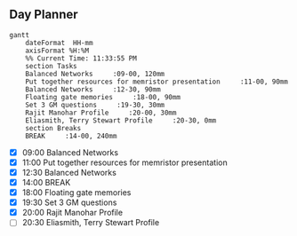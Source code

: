 ## Day Planner
```mermaid
gantt
    dateFormat  HH-mm
    axisFormat %H:%M
    %% Current Time: 11:33:55 PM
    section Tasks
    Balanced Networks     :09-00, 120mm
    Put together resources for memristor presentation     :11-00, 90mm
    Balanced Networks     :12-30, 90mm
    Floating gate memories     :18-00, 90mm
    Set 3 GM questions     :19-30, 30mm
    Rajit Manohar Profile     :20-00, 30mm
    Eliasmith, Terry Stewart Profile     :20-30, 0mm
    section Breaks
    BREAK     :14-00, 240mm
```

- [x] 09:00 Balanced Networks
- [x] 11:00 Put together resources for memristor presentation
- [x] 12:30 Balanced Networks
- [x] 14:00 BREAK
- [x] 18:00 Floating gate memories
- [x] 19:30 Set 3 GM questions
- [x] 20:00 Rajit Manohar Profile
- [ ] 20:30 Eliasmith, Terry Stewart Profile